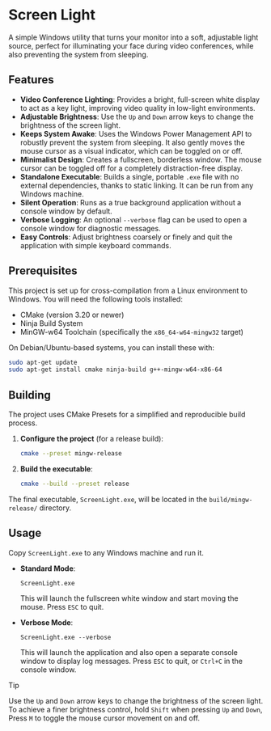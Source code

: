 # Screen Light

A simple Windows utility that turns your monitor into a soft, adjustable light source, perfect for illuminating your face during video conferences, while also preventing the system from sleeping.

## Features

- **Video Conference Lighting**: Provides a bright, full-screen white display to act as a key light, improving video quality in low-light environments.
- **Adjustable Brightness**: Use the `Up` and `Down` arrow keys to change the brightness of the screen light.
- **Keeps System Awake**: Uses the Windows Power Management API to robustly prevent the system from sleeping. It also gently moves the mouse cursor as a visual indicator, which can be toggled on or off.
- **Minimalist Design**: Creates a fullscreen, borderless window. The mouse cursor can be toggled off for a completely distraction-free display.
- **Standalone Executable**: Builds a single, portable `.exe` file with no external dependencies, thanks to static linking. It can be run from any Windows machine.
- **Silent Operation**: Runs as a true background application without a console window by default.
- **Verbose Logging**: An optional `--verbose` flag can be used to open a console window for diagnostic messages.
- **Easy Controls**: Adjust brightness coarsely or finely and quit the application with simple keyboard commands.

## Prerequisites

This project is set up for cross-compilation from a Linux environment to Windows. You will need the following tools installed:

- CMake (version 3.20 or newer)
- Ninja Build System
- MinGW-w64 Toolchain (specifically the `x86_64-w64-mingw32` target)

On Debian/Ubuntu-based systems, you can install these with:
```bash
sudo apt-get update
sudo apt-get install cmake ninja-build g++-mingw-w64-x86-64
```

## Building

The project uses CMake Presets for a simplified and reproducible build process.

1.  **Configure the project** (for a release build):
    ```bash
    cmake --preset mingw-release
    ```

2.  **Build the executable**:
    ```bash
    cmake --build --preset release
    ```

The final executable, `ScreenLight.exe`, will be located in the `build/mingw-release/` directory.

## Usage

Copy `ScreenLight.exe` to any Windows machine and run it.

- **Standard Mode**:
  ```
  ScreenLight.exe
  ```
  This will launch the fullscreen white window and start moving the mouse. Press `ESC` to quit.

- **Verbose Mode**:
  ```
  ScreenLight.exe --verbose
  ```
  This will launch the application and also open a separate console window to display log messages. Press `ESC` to quit, or `Ctrl+C` in the console window.

> [!TIP]
> Use the `Up` and `Down` arrow keys to change the brightness of the screen light.
> To achieve a finer brightness control, hold `Shift` when pressing `Up` and `Down`,
> Press `M` to toggle the mouse cursor movement on and off.